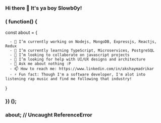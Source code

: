 ### Hi there 👋 It's ya boy Slowb0y!

<h3>( function() {</h3>

const about = {

      - 🔭 I’m currently working on Nodejs, MongoDB, Expressjs, Reactjs, Redux
      - 🌱 I’m currently learning TypeScript, Microservices, PostgreSQL
      - 👯 I’m looking to collaborate on javascript projects
      - 🤔 I’m looking for help with UI/UX designs and architecture
      - 💬 Ask me about nothing :P
      - 📫 How to reach me: https://www.linkedin.com/in/akshaymadrikar
      - ⚡ Fun fact: Though I'm a software developer, I'm alot into listening rap music and find me following that industry!
} 

<h3>}) (); </h3>

<h3>about;  // Uncaught ReferenceError</h3>

